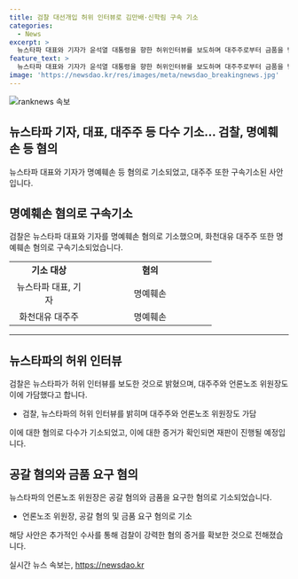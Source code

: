 ```yaml
---
title: 검찰 대선개입 허위 인터뷰로 김만배·신학림 구속 기소
categories:
  - News
excerpt: >
  뉴스타파 대표와 기자가 윤석열 대통령을 향한 허위인터뷰를 보도하며 대주주로부터 금품을 받고, 이를 신학림 전 언론노조 위원장이 쓴 책을 사는 대가로 감췄다. 검찰은 대주주와 전 언론노조 위원장을 포함해 세 명을 명예훼손과 금품수수 혐의로 구속기소했으며, 뉴스타파 대표와 기자도 명예훼손 혐의로 기소됐다. 또한, 전 언론노조 위원장은 별도의 협박과 갈취 혐의도 받았다. 
feature_text: >
  뉴스타파 대표와 기자가 윤석열 대통령을 향한 허위인터뷰를 보도하며 대주주로부터 금품을 받고, 이를 신학림 전 언론노조 위원장이 쓴 책을 사는 대가로 감췄다. 검찰은 대주주와 전 언론노조 위원장을 포함해 세 명을 명예훼손과 금품수수 혐의로 구속기소했으며, 뉴스타파 대표와 기자도 명예훼손 혐의로 기소됐다. 또한, 전 언론노조 위원장은 별도의 협박과 갈취 혐의도 받았다. 
image: 'https://newsdao.kr/res/images/meta/newsdao_breakingnews.jpg'
---
```


<p><img src="https://newsdao.kr/res/images/meta/newsdao_breakingnews.jpg" alt="ranknews 속보" /></p>

<h2 data-ke-size="size28">뉴스타파 기자, 대표, 대주주 등 다수 기소… 검찰, 명예훼손 등 혐의 </h2>

<p data-ke-size="size16">
  뉴스타파 대표와 기자가 명예훼손 등 혐의로 기소되었고, 대주주 또한 구속기소된 사안입니다.
</p>

<h2 data-ke-size="size26">명예훼손 혐의로 구속기소</h2>

<p data-ke-size="size16">
  검찰은 뉴스타파 대표와 기자를 명예훼손 혐의로 기소했으며, 화천대유 대주주 또한 명예훼손 혐의로 구속기소되었습니다.
</p>

<table>
  <colgroup>
    <col width="143" style="width: 107.25pt;" />
    <col width="222" style="width: 166.5pt;" />
  </colgroup>
  <tbody>
    <tr>
      <td style="text-align: center; height: 17px;"><b>기소 대상</b></td>
      <td style="text-align: center; height: 17px;"><b>혐의</b></td>
    </tr>
    <tr>
      <td style="text-align: center; height: 17px;">뉴스타파 대표, 기자</td>
      <td style="text-align: center; height: 17px;">명예훼손</td>
    </tr>
    <tr>
      <td style="text-align: center; height: 17px;">화천대유 대주주</td>
      <td style="text-align: center; height: 17px;">명예훼손</td>
    </tr>
  </tbody>
</table>

<hr>

<h2 data-ke-size="size26">뉴스타파의 허위 인터뷰</h2>

<p data-ke-size="size16">
  검찰은 뉴스타파가 허위 인터뷰를 보도한 것으로 밝혔으며, 대주주와 언론노조 위원장도 이에 가담했다고 합니다.
</p>

<ul>
  <li>검찰, 뉴스타파의 허위 인터뷰를 밝히며 대주주와 언론노조 위원장도 가담</li>
</ul>

<p data-ke-size="size16">
  이에 대한 혐의로 다수가 기소되었고, 이에 대한 증거가 확인되면 재판이 진행될 예정입니다.
</p>

<h2 data-ke-size="size26">공갈 혐의와 금품 요구 혐의</h2>

<p data-ke-size="size16">
  뉴스타파의 언론노조 위원장은 공갈 혐의와 금품을 요구한 혐의로 기소되었습니다.
</p>

<ul>
  <li>언론노조 위원장, 공갈 혐의 및 금품 요구 혐의로 기소</li>
</ul>

<p data-ke-size="size16">
  해당 사안은 추가적인 수사를 통해 검찰이 강력한 혐의 증거를 확보한 것으로 전해졌습니다.
</p>
실시간 뉴스 속보는, <a href="https://newsdao.kr" rel="dofollow">https://newsdao.kr</a>


